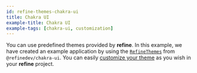 ```yaml
---
id: refine-themes-chakra-ui
title: Chakra UI
example-title: Chakra UI
example-tags: [chakra-ui, customization]
---
```


You can use predefined themes provided by **refine**. In this example, we have created an example application by using the [`RefineThemes`](/docs/ui-integrations/chakra-ui/theming/index#predefined-themes) from `@refinedev/chakra-ui`. You can easily [customize your theme](/docs/ui-integrations/chakra-ui/theming/index#overriding-the-themes) as you wish in your **refine** project.

<CodeSandboxExample path="theme-chakra-ui-demo" />
